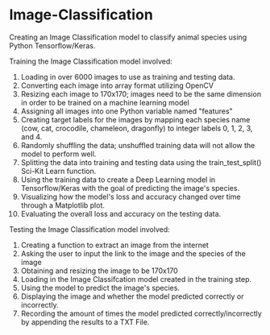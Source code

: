 # Image-Classification
Creating an Image Classification model to classify animal species using Python Tensorflow/Keras.

Training the Image Classification model involved:

1) Loading in over 6000 images to use as training and testing data.
2) Converting each image into array format utilizing OpenCV
3) Resizing each image to 170x170; images need to be the same dimension in order to be trained on a machine learning model
4) Assigning all images into one Python variable named "features"
5) Creating target labels for the images by mapping each species name (cow, cat, crocodile, chameleon, dragonfly) to integer labels 0, 1, 2, 3, and 4.
6) Randomly shuffling the data; unshuffled training data will not allow the model to perform well.
7) Splitting the data into training and testing data using the train_test_split() Sci-Kit Learn function.
8) Using the training data to create a Deep Learning model in Tensorflow/Keras with the goal of predicting the image's species.
9) Visualizing how the model's loss and accuracy changed over time through a Matplotlib plot.
10) Evaluating the overall loss and accuracy on the testing data.

Testing the Image Classification model involved:

1) Creating a function to extract an image from the internet
2) Asking the user to input the link to the image and the species of the image
3) Obtaining and resizing the image to be 170x170
4) Loading in the Image Classifcation model created in the training step.
5) Using the model to predict the image's species.
6) Displaying the image and whether the model predicted correctly or incorrectly.
7) Recording the amount of times the model predicted correctly/incorrectly by appending the results to a TXT File.
